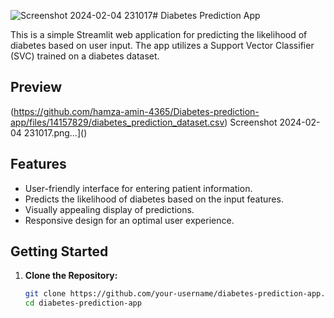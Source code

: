 ![Screenshot 2024-02-04 231017](https://github.com/hamza-amin-4365/Diabetes-prediction-app/assets/125562989/3c9d168d-9234-48f5-9d59-30abbdf413d7)# Diabetes Prediction App

This is a simple Streamlit web application for predicting the likelihood of diabetes based on user input. The app utilizes a Support Vector Classifier (SVC) trained on a diabetes dataset.

## Preview

(https://github.com/hamza-amin-4365/Diabetes-prediction-app/files/14157829/diabetes_prediction_dataset.csv) Screenshot 2024-02-04 231017.png…]()


## Features

- User-friendly interface for entering patient information.
- Predicts the likelihood of diabetes based on the input features.
- Visually appealing display of predictions.
- Responsive design for an optimal user experience.

## Getting Started

1. **Clone the Repository:**

   ```bash
   git clone https://github.com/your-username/diabetes-prediction-app.git
   cd diabetes-prediction-app
